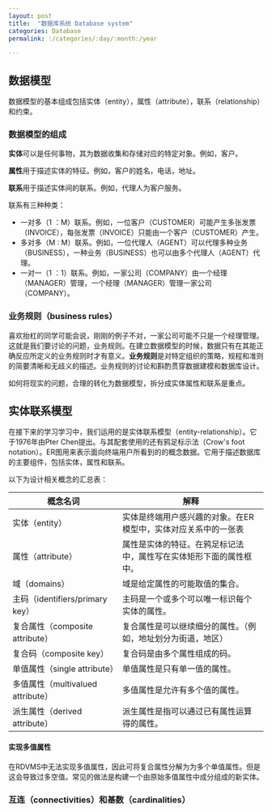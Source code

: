 ```yaml
---
layout: post
title:  "数据库系统 Database system"
categories: Database
permalink: :/categories/:day/:month:/year

---
```


## 数据模型

数据模型的基本组成包括实体（entity），属性（attribute），联系（relationship）和约束。

### 数据模型的组成

**实体**可以是任何事物，其为数据收集和存储对应的特定对象。例如，客户。

**属性**用于描述实体的特征。例如，客户的姓名，电话，地址。

**联系**用于描述实体间的联系。例如，代理人为客户服务。

联系有三种种类：

* 一对多（1 ：M）联系。例如，一位客户（CUSTOMER）可能产生多张发票（INVOICE），每张发票（INVOICE）只能由一个客户（CUSTOMER）产生。
* 多对多（M : M）联系。例如，一位代理人（AGENT）可以代理多种业务（BUSINESS），一种业务（BUSINESS）也可以由多个代理人（AGENT）代理。
* 一对一（1 ：1）联系。例如，一家公司（COMPANY）由一个经理（MANAGER）管理，一个经理（MANAGER）管理一家公司（COMPANY）。

### 业务规则（business rules）

喜欢抬杠的同学可能会说，刚刚的例子不对，一家公司可能不只是一个经理管理。这就是我们要讨论的问题，业务规则。在建立数据模型的时候，数据只有在其能正确反应所定义的业务规则时才有意义。**业务规则**是对特定组织的策略，规程和准则的简要清晰和无歧义的描述。业务规则的讨论和斟酌贯穿数据建模和数据库设计。

如何将现实的问题，合理的转化为数据模型，拆分成实体属性和联系是重点。

## 实体联系模型

在接下来的学习学习中，我们运用的是实体联系模型（entity-relationship）。它于1976年由Pter Chen提出。与其配套使用的还有鸦足标示法（Crow's foot notation）。ER图用来表示面向终端用户所看到的的概念数据。它用于描述数据库的主要组件，包括实体，属性和联系。

以下为设计相关概念的汇总表：

| 概念名词                          | 解释                                                         |
| --------------------------------- | ------------------------------------------------------------ |
| 实体（entity）                    | 实体是终端用户感兴趣的对象。在ER模型中，实体对应关系中的一张表 |
| 属性（attribute）                 | 属性是实体的特征。在鸦足标记法中，属性写在实体矩形下面的属性框中。 |
| 域（domains）                     | 域是给定属性的可能取值的集合。                               |
| 主码（identifiers/primary key）   | 主码是一个或多个可以唯一标识每个实体的属性。                 |
| 复合属性（composite attribute）   | 复合属性是可以继续细分的属性。（例如，地址划分为街道，地区） |
| 复合码（composite key）           | 复合码是由多个属性组成的码。                                 |
| 单值属性（single attribute）      | 单值属性是只有单一值的属性。                                 |
| 多值属性（multivalued attribute） | 多值属性是允许有多个值的属性。                               |
| 派生属性（derived attribute）     | 派生属性是指可以通过已有属性运算得的属性。                   |

#### 实现多值属性

在RDVMS中无法实现多值属性，因此可将复合属性分解为为多个单值属性。但是这会导致过多空值。常见的做法是构建一个由原始多值属性中成分组成的新实体。

### 互连（connectivities）和基数（cardinalities）

